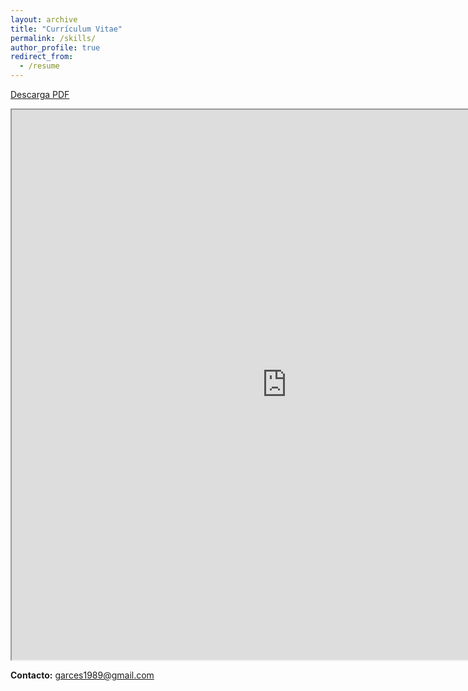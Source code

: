 ```yaml
---
layout: archive
title: "Currículum Vitae"
permalink: /skills/
author_profile: true
redirect_from:
  - /resume
---
```


[Descarga PDF]

<iframe src="https://docs.google.com/viewer?srcid=1Hp_NKPYzfUy_81OE--a5dV2UOV3OYvoyp_IaIWUmFQ8&pid=explorer&efh=false&a=v&chrome=false&embedded=true" width="880px" height="880px"></iframe>


[Descarga PDF]: https://docs.google.com/document/d/1Hp_NKPYzfUy_81OE--a5dV2UOV3OYvoyp_IaIWUmFQ8/export?format=pdf






**Contacto:**   [garces1989@gmail.com](mailto:garces1989@gmail.com)


